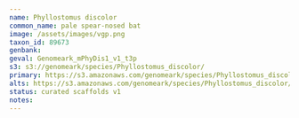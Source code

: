 ```yaml
---
name: Phyllostomus discolor
common_name: pale spear-nosed bat
image: /assets/images/vgp.png
taxon_id: 89673
genbank:
geval: Genomeark_mPhyDis1_v1_t3p
s3: s3://genomeark/species/Phyllostomus_discolor/
primary: https://s3.amazonaws.com/genomeark/species/Phyllostomus_discolor/mPhyDis1/assembly_v1/mPhyDis1_v1.p.fasta.gz
alts: https://s3.amazonaws.com/genomeark/species/Phyllostomus_discolor/mPhyDis1/assembly_v1/mPhyDis1_v1.h.fasta.gz
status: curated scaffolds v1
notes:
---
```

